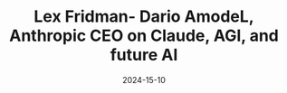 ---
title: Lex Fridman- Dario AmodeL, Anthropic CEO on Claude, AGI, and future AI
date: '2024-15-10'
description: 
---